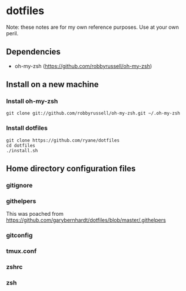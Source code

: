 # dotfiles

Note: these notes are for my own reference purposes. Use at your own peril.

## Dependencies

* oh-my-zsh (https://github.com/robbyrussell/oh-my-zsh)

## Install on a new machine

### Install oh-my-zsh

    git clone git://github.com/robbyrussell/oh-my-zsh.git ~/.oh-my-zsh

### Install dotfiles

    git clone https://github.com/ryane/dotfiles
    cd dotfiles
    ./install.sh

## Home directory configuration files

### gitignore

### githelpers

This was poached from https://github.com/garybernhardt/dotfiles/blob/master/.githelpers

### gitconfig

### tmux.conf

### zshrc

### zsh
